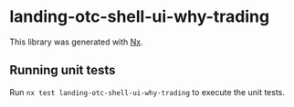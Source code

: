 # landing-otc-shell-ui-why-trading

This library was generated with [Nx](https://nx.dev).

## Running unit tests

Run `nx test landing-otc-shell-ui-why-trading` to execute the unit tests.

